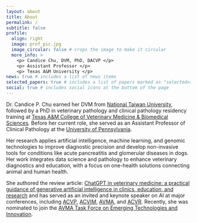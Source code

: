 ```yaml
---
layout: about
title: About
permalink: /
subtitle: false
profile:
  align: right
  image: prof_pic.jpg
  image_circular: false # crops the image to make it circular
  more_info: >
    <p> Candice Chu, DVM, PhD, DACVP </p>
    <p> Assistant Professor </p>
    <p> Texas A&M University </p>
news: true # includes a list of news items
selected_papers: true # includes a list of papers marked as "selected={true}"
social: true # includes social icons at the bottom of the page
---
```


Dr. Candice P. Chu earned her DVM from [National Taiwan University](https://www.ntu.edu.tw/english/), followed by a PhD in veterinary pathology and clinical pathology residency training at [Texas A&M College of Veterinary Medicine & Biomedical Sciences](https://vetmed.tamu.edu/). Before her current role, she served as an Assistant Professor of Clinical Pathology at the [University of Pennsylvania](https://www.upenn.edu/).

Her research applies artificial intelligence, machine learning, and genomic technologies to improve diagnostic precision and develop non-invasive tools for conditions like acute pancreatitis and glomerular diseases in dogs. Her work integrates data science and pathology to enhance veterinary diagnostics and education, with a focus on one-health solutions connecting animal and human health.

She authored the review article: [ChatGPT in veterinary medicine: a practical guidance of generative artificial intelligence in clinics, education, and research](https://www.frontiersin.org/journals/veterinary-science/articles/10.3389/fvets.2024.1395934/full) and has served as an invited and keynote speaker on AI at major conferences, including [ACVP](https://cdn.ymaws.com/www.acvp.org/resource/resmgr/2024_annual_meeting/2024_acvp_asvcp_annual_meeti.pdf), [ACVIM](https://www.acvim.org/education/course-catalog/how-i-streamline-academic-writing-with-ai-and-digital-tools), [AVMA](https://s1.goeshow.com/avma/annual/2024/AVMA2024.cfm), and [ACVR](https://acvr.org/event_post/acvr-scientific-conference-2024-norfolk/). Recently, she was nominated to join the [AVMA Task Force on Emerging Technologies and Innovation](https://www.avma.org/news/board-chair-addresses-colorado-ballot-initiative-highlights-emerging-technology-task-force).

